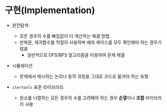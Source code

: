 # 구현(Implementation)

- 완전탐색
  - 모든 경우의 수를 빠짐없이 다 계산하는 해결 방법
  - 반복문, 재귀함수를 적절히 사용하며 예외 케이스를 모두 확인해야 하는 경우가 많음
    - 일반적으로 DFS/BFS 알고리즘을 이용하여 문제 해결

- 시뮬레이션
  - 문제에서 제시하는 논리나 동작 과정을 그대로 코드로 옮겨야 하는 유형

- `itertools` 표준 라이브러리
  - 원소를 나열하는 모든 경우의 수를 고려해야 하는 경우 **순열**이나 **조합** 라이브러리 사용